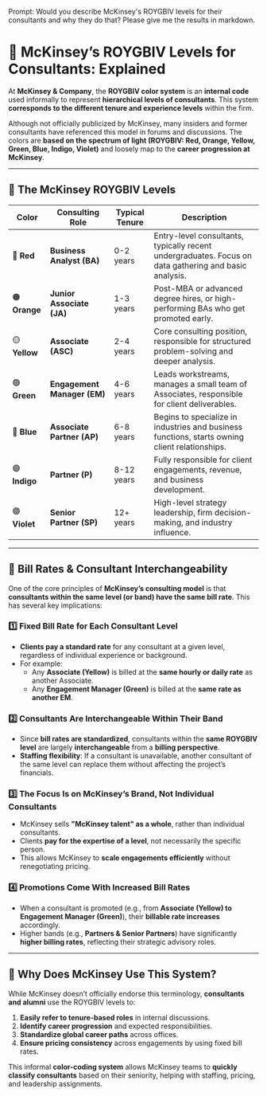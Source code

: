 Prompt: Would you describe McKinsey's ROYGBIV levels for their consultants and why they do that? Please give me the results in markdown.

# **🔹 McKinsey’s ROYGBIV Levels for Consultants: Explained**
At **McKinsey & Company**, the **ROYGBIV color system** is an **internal code** used informally to represent **hierarchical levels of consultants**. This system **corresponds to the different tenure and experience levels** within the firm.

Although not officially publicized by McKinsey, many insiders and former consultants have referenced this model in forums and discussions. The colors are **based on the spectrum of light (ROYGBIV: Red, Orange, Yellow, Green, Blue, Indigo, Violet)** and loosely map to the **career progression at McKinsey**.

---

## **🔹 The McKinsey ROYGBIV Levels**
| **Color**   | **Consulting Role**            | **Typical Tenure** | **Description** |
|------------|--------------------------------|--------------------|----------------|
| 🔴 **Red**    | **Business Analyst (BA)**    | 0-2 years         | Entry-level consultants, typically recent undergraduates. Focus on data gathering and basic analysis. |
| 🟠 **Orange** | **Junior Associate (JA)**    | 1-3 years         | Post-MBA or advanced degree hires, or high-performing BAs who get promoted early. |
| 🟡 **Yellow** | **Associate (ASC)**          | 2-4 years         | Core consulting position, responsible for structured problem-solving and deeper analysis. |
| 🟢 **Green**  | **Engagement Manager (EM)**  | 4-6 years         | Leads workstreams, manages a small team of Associates, responsible for client deliverables. |
| 🔵 **Blue**   | **Associate Partner (AP)**   | 6-8 years         | Begins to specialize in industries and business functions, starts owning client relationships. |
| 🟣 **Indigo** | **Partner (P)**              | 8-12 years        | Fully responsible for client engagements, revenue, and business development. |
| 🟣 **Violet** | **Senior Partner (SP)**      | 12+ years         | High-level strategy leadership, firm decision-making, and industry influence. |

---

## **🔹 Bill Rates & Consultant Interchangeability**
One of the core principles of **McKinsey’s consulting model** is that **consultants within the same level (or band) have the same bill rate**. This has several key implications:

### **1️⃣ Fixed Bill Rate for Each Consultant Level**
- **Clients pay a standard rate** for any consultant at a given level, regardless of individual experience or background.
- For example:
    - Any **Associate (Yellow)** is billed at the **same hourly or daily rate** as another Associate.
    - Any **Engagement Manager (Green)** is billed at the **same rate as another EM**.

### **2️⃣ Consultants Are Interchangeable Within Their Band**
- Since **bill rates are standardized**, consultants within the **same ROYGBIV level** are largely **interchangeable** from a **billing perspective**.
- **Staffing flexibility**: If a consultant is unavailable, another consultant of the same level can replace them without affecting the project’s financials.

### **3️⃣ The Focus Is on McKinsey’s Brand, Not Individual Consultants**
- McKinsey sells **"McKinsey talent" as a whole**, rather than individual consultants.
- Clients **pay for the expertise of a level**, not necessarily the specific person.
- This allows McKinsey to **scale engagements efficiently** without renegotiating pricing.

### **4️⃣ Promotions Come With Increased Bill Rates**
- When a consultant is promoted (e.g., from **Associate (Yellow) to Engagement Manager (Green)**), their **billable rate increases** accordingly.
- Higher bands (e.g., **Partners & Senior Partners**) have significantly **higher billing rates**, reflecting their strategic advisory roles.

---

## **🔹 Why Does McKinsey Use This System?**
While McKinsey doesn’t officially endorse this terminology, **consultants and alumni** use the ROYGBIV levels to:
1. **Easily refer to tenure-based roles** in internal discussions.
2. **Identify career progression** and expected responsibilities.
3. **Standardize global career paths** across offices.
4. **Ensure pricing consistency** across engagements by using fixed bill rates.

This informal **color-coding system** allows McKinsey teams to **quickly classify consultants** based on their seniority, helping with staffing, pricing, and leadership assignments.
